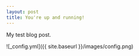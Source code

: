 ```yaml
---
layout: post
title: You're up and running!
---
```


My test blog post.

![_config.yml]({{ site.baseurl }}/images/config.png)
